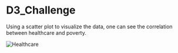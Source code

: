 # D3_Challenge

Using a scatter plot to visualize the data, one can see the correlation between healthcare and poverty. 

![Healthcare](https://images.app.goo.gl/7NJXp5UwVBpSnyAr8)
